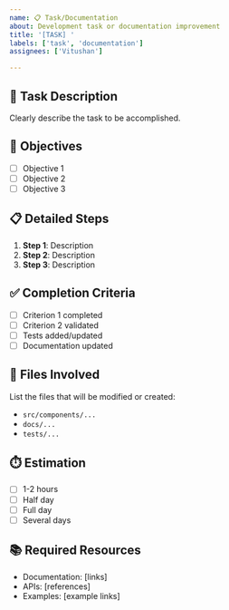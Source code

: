 ```yaml
---
name: 📋 Task/Documentation
about: Development task or documentation improvement
title: '[TASK] '
labels: ['task', 'documentation']
assignees: ['Vitushan']

---
```


## 📝 Task Description

Clearly describe the task to be accomplished.

## 🎯 Objectives

- [ ] Objective 1
- [ ] Objective 2
- [ ] Objective 3

## 📋 Detailed Steps

1. **Step 1**: Description
2. **Step 2**: Description
3. **Step 3**: Description

## ✅ Completion Criteria

- [ ] Criterion 1 completed
- [ ] Criterion 2 validated
- [ ] Tests added/updated
- [ ] Documentation updated

## 🔗 Files Involved

List the files that will be modified or created:
- `src/components/...`
- `docs/...`
- `tests/...`

## ⏱️ Estimation

- [ ] 1-2 hours
- [ ] Half day
- [ ] Full day
- [ ] Several days

## 📚 Required Resources

- Documentation: [links]
- APIs: [references]
- Examples: [example links]